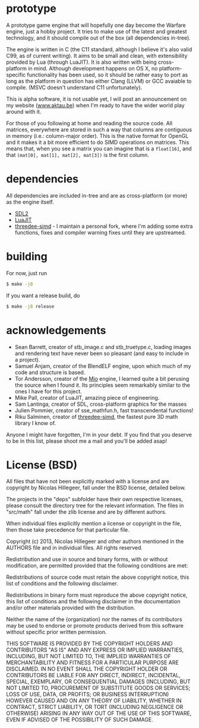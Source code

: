 prototype
=========

A prototype game engine that will hopefully one day become the Warfare engine, just a hobby project. It tries
to make use of the latest and greatest technology, and it should compile out of the box (all dependencies in-tree).

The engine is written in C (the C11 standard, although I believe it's also valid C99, as of current writing). It aims to
be small and clean, with extensibility provided by Lua (through LuaJIT). It is also written with being cross-platform in mind.
Although development happens on OS X, no platform-specific functionality has been used, so it should be rather easy
to port as long as the platform in question has either Clang (LLVM) or GCC avaiable to compile. (MSVC doesn't understand
C11 unfortunately).

This is alpha software, it is not usable yet, I will post an announcement on my website (www.aktau.be) when I'm ready
to have the wider world play around with it.

For those of you following at home and reading the source code. All matrices, everywhere are stored in such a way
that columns are contiguous in memory (i.e.: column-major order). This is the native format for OpenGL and it makes
it a bit more efficient to do SIMD operations on matrices. This means that, when you see a matrix you can imagine
that is a `float[16]`, and that `(mat[0], mat[1], mat[2], mat[3])` is the first column.

dependencies
============

All dependencies are included in-tree and are as cross-platform (or
more) as the engine itself.

- [SDL2](http://www.libsdl.org/)
- [LuaJIT](http://luajit.org/)
- [threedee-simd](https://github.com/rikusalminen/threedee-simd) - I maintain a personal fork, where I'm adding some extra functions, fixes and compiler warning fixes until they are upstreamed.

building
========

For now, just run
```bash
$ make -j8
```

If you want a release build, do

```bash
$ make -j8 release
```

acknowledgements
================

- Sean Barrett, creator of stb_image.c and stb_truetype.c, loading images
 and rendering text have never been so pleasant (and easy to include
 in a project).
- Samuel Anjam, creator of the BlendELF engine, upon which much of my code
 and structure is based.
- Tor Andersson, creator of the [Mio](https://github.com/ccxvii/mio) engine, I learned
  quite a bit perusing the source when I found it. Its principles seem
  remarkably similar to the ones I have for this project.
- Mike Pall, creator of LuaJIT, amazing piece of engineering.
- Sam Lantinga, creator of SDL, cross-platform graphics for the masses
- Julien Pommier, creator of sse_mathfun.h, fast transcendental functions!
- Riku Salminen, creator of [threedee-simd](https://github.com/rikusalminen/threedee-simd), the fastest pure 3D math
 library I know of.

Anyone I might have forgotten, I'm in your debt. If you find that you deserve
to be in this list, please shoot me a mail and you'll be added asap!

License (BSD)
=============

All files that have not been explicitly marked with a license and are copyright
by Nicolas Hillegeer, fall under the BSD license, detailed below.

The projects in the "deps" subfolder have their own respective licenses, please
consult the directory tree for the relevant information. The files in "src/math"
fall under the zlib license and are by different authors.

When individual files explicitly mention a license or copyright in the file, then
those take precedence for that particular file.

Copyright (c) 2013, Nicolas Hillegeer and other authors mentioned in the AUTHORS
file and in individual files. All rights reserved.

Redistribution and use in source and binary forms, with or without modification,
are permitted provided that the following conditions are met:

  Redistributions of source code must retain the above copyright notice, this
  list of conditions and the following disclaimer.

  Redistributions in binary form must reproduce the above copyright notice, this
  list of conditions and the following disclaimer in the documentation and/or
  other materials provided with the distribution.

  Neither the name of the {organization} nor the names of its
  contributors may be used to endorse or promote products derived from
  this software without specific prior written permission.

THIS SOFTWARE IS PROVIDED BY THE COPYRIGHT HOLDERS AND CONTRIBUTORS "AS IS" AND
ANY EXPRESS OR IMPLIED WARRANTIES, INCLUDING, BUT NOT LIMITED TO, THE IMPLIED
WARRANTIES OF MERCHANTABILITY AND FITNESS FOR A PARTICULAR PURPOSE ARE
DISCLAIMED. IN NO EVENT SHALL THE COPYRIGHT HOLDER OR CONTRIBUTORS BE LIABLE FOR
ANY DIRECT, INDIRECT, INCIDENTAL, SPECIAL, EXEMPLARY, OR CONSEQUENTIAL DAMAGES
(INCLUDING, BUT NOT LIMITED TO, PROCUREMENT OF SUBSTITUTE GOODS OR SERVICES;
LOSS OF USE, DATA, OR PROFITS; OR BUSINESS INTERRUPTION) HOWEVER CAUSED AND ON
ANY THEORY OF LIABILITY, WHETHER IN CONTRACT, STRICT LIABILITY, OR TORT
(INCLUDING NEGLIGENCE OR OTHERWISE) ARISING IN ANY WAY OUT OF THE USE OF THIS
SOFTWARE, EVEN IF ADVISED OF THE POSSIBILITY OF SUCH DAMAGE.

